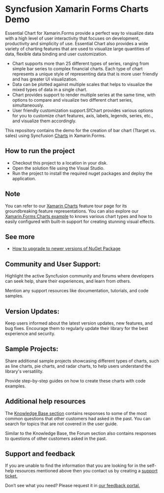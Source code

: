 # Syncfusion Xamarin Forms Charts Demo
Essential Chart for Xamarin.Forms provide a perfect way to visualize data with a high level of user interactivity that focuses on development, productivity and simplicity of use. Essential Chart also provides a wide variety of charting features that are used to visualize large quantities of data, flexible data binding and user customization.
* Chart supports more than 25 different types of series, ranging from simple bar series to complex financial charts. Each type of chart represents a unique style of representing data that is more user friendly and has greater UI visualization.
* Data can be plotted against multiple scales that helps to visualize the mixed types of data in a single chart.
* Chart provides support to render multiple series at the same time, with options to compare and visualize two different chart series, simultaneously.
* User friendly customization support.SfChart provides various options for you to customize chart features, axis, labels, legends, series, etc., and visualize them accordingly.

This repository contains the demo for the creation of bar chart (Ttarget vs. sales) using Syncfusion [Charts](https://www.syncfusion.com/xamarin-ui-controls/xamarin-charts) in Xamarin.Forms. 

## How to run the project

* Checkout this project to a location in your disk.
* Open the solution file using the Visual Studio.
* Run the project to install the required nuget packages and deploy the application.

## Note

You can refer to our [Xamarin Charts](https://www.syncfusion.com/xamarin-ui-controls/xamarin-charts?_gl=1*re9o8f*_ga*MzIyMTA2OTEuMTY4NjAzNTEwMg..*_ga_WC4JKKPHH0*MTY5MjM0MTI1My4yMzguMS4xNjkyMzQxNjMwLjUyLjAuMA..*_ga_41J4HFMX1J*MTY5MjM0MTI1My40OC4xLjE2OTIzNDE2MzAuMC4wLjA.) feature tour page for its groundbreaking feature representations. You can also explore our [Xamarin.Forms Charts example](https://github.com/syncfusion/xamarin-demos/tree/master/Forms/Chart) to knows various chart types and how to easily configured with built-in support for creating stunning visual effects.

## See more

* [How to upgrade to newer versions of NuGet Package](https://support.syncfusion.com/kb/article/6374/upgrading-to-newer-versions-of-nuget-package?_gl=1*tasw66*_ga*MzIyMTA2OTEuMTY4NjAzNTEwMg..*_ga_WC4JKKPHH0*MTY5MjM0MTI1My4yMzguMS4xNjkyMzQyMTA3LjI3LjAuMA..*_ga_41J4HFMX1J*MTY5MjM0MTI1My40OC4xLjE2OTIzNDIxMDcuMC4wLjA.)

## Community and User Support:
Highlight the active Syncfusion community and forums where developers can seek help, share their experiences, and learn from others.

Mention any support resources like documentation, tutorials, and code samples.

## Version Updates:
Keep users informed about the latest version updates, new features, and bug fixes. Encourage them to regularly update their library for the best experience and security.

## Sample Projects:
Share additional sample projects showcasing different types of charts, such as line charts, pie charts, and radar charts, to help users understand the library's versatility.

Provide step-by-step guides on how to create these charts with code examples.

## Additional help resources
The [Knowledge Base section]( https://support.syncfusion.com/kb)
 contains responses to some of the most common questions that other customers had asked in the past. You can search for topics that are not covered in the user guide.

Similar to the Knowledge Base, the Forum section also contains responses to questions of other customers asked in the past.

## Support and feedback
If you are unable to find the information that you are looking for in the self-help resources mentioned above then you contact us by creating a [support ticket.](https://support.syncfusion.com/)

Don’t see what you need? Please request it in [our feedback portal.](https://www.syncfusion.com/feedback/xamarin-forms)


